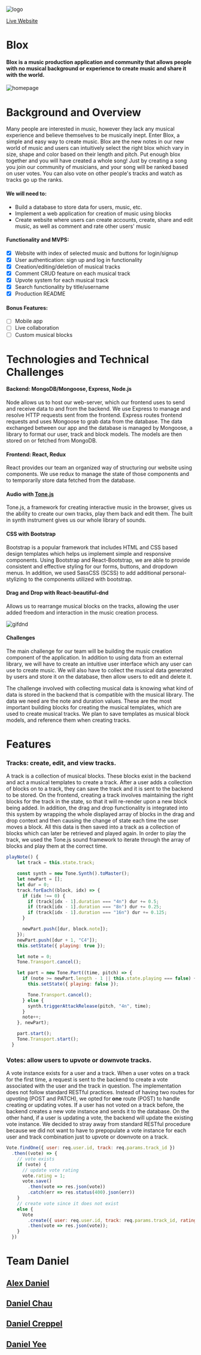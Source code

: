 ![logo](https://raw.githubusercontent.com/danjamesyee/MERNblocks/master/logoblox.gif)

[Live Website](https://morning-plains-24273.herokuapp.com/#/)

# Blox

#### Blox is a music production application and community that allows people with no musical background or experience to create music and share it with the world.

![homepage](https://raw.githubusercontent.com/danjamesyee/MERNblocks/master/homepage.png)

# Background and Overview

Many people are interested in music, however they lack any musical experience and believe themselves to be musically inept. Enter Blox, a simple and easy way to create music. Blox are the new notes in our new world of music and users can intuitively select the right blox which vary in size, shape and color based on their length and pitch. Put enough blox together and you will have created a whole song! Just by creating a song you join our community of musicians, and your song will be ranked based on user votes. You can also vote on other people's tracks and watch as tracks go up the ranks. 

#### We will need to:

- Build a database to store data for users, music, etc.
- Implement a web application for creation of music using blocks
- Create website where users can create accounts, create, share and edit music, as well as comment and rate other users' music

#### Functionality and MVPS:

- [x] Website with index of selected music and buttons for login/signup
- [x] User authentication: sign up and log in functionality
- [x] Creation/editing/deletion of musical tracks
- [x] Comment CRUD feature on each musical track
- [x] Upvote system for each musical track
- [x] Search functionality by title/username
- [x] Production README

#### Bonus Features:

- [ ] Mobile app
- [ ] Live collaboration
- [ ] Custom musical blocks

# Technologies and Technical Challenges

#### Backend: MongoDB/Mongoose, Express, Node.js

Node allows us to host our web-server, which our frontend uses to send and receive data to and from the backend. We use Express to manage and resolve HTTP requests sent from the frontend. Express routes frontend requests and uses Mongoose to grab data from the database. The data exchanged between our app and the database is managed by Mongoose, a library to format our user, track and block models. The models are then stored on or fetched from MongoDB.

#### Frontend: React, Redux

React provides our team an organized way of structuring our website using components. We use redux to manage the state of those components and to temporarily store data fetched from the database.

#### Audio with [Tone.js](https://tonejs.github.io/)

Tone.js, a framework for creating interactive music in the browser, gives us the ability to create our own tracks, play them back and edit them. The built in synth instrument gives us our whole library of sounds.

#### CSS with Bootstrap

Bootstrap is a popular framework that includes HTML and CSS based design templates which helps us implement simple and responsive components. Using Bootstrap and React-Bootstrap, we are able to provide consistent and effective styling for our forms, buttons, and dropdown menus. In addition, we used SassCSS (SCSS) to add additional personal-stylizing to the components utilized with bootstrap.

#### Drag and Drop with React-beautiful-dnd

Allows us to rearrange musical blocks on the tracks, allowing the user added freedom and interaction in the music creation process.


![gifdnd](https://raw.githubusercontent.com/danjamesyee/MERNblocks/master/dragndrop.gif)

#### Challenges

The main challenge for our team will be building the music creation component of the application. In addition to using data from an external library, we will have to create an intuitive user interface which any user can use to create music. We will also have to collect the musical data generated by users and store it on the database, then allow users to edit and delete it.

The challenge involved with collecting musical data is knowing what kind of data is stored in the backend that is compatible with the musical library. The data we need are the note and duration values. These are the most important building blocks for creating the musical templates, which are used to create musical tracks. We plan to save templates as musical block models, and reference them when creating tracks.

# Features

### Tracks: create, edit, and view tracks.

A track is a collection of musical blocks. These blocks exist in the backend and act a musical templates to create a track. After a user adds a collection of blocks on to a track, they can save the track and it is sent to the backend to be stored. On the frontend, creating a track involves maintaining the right blocks for the track in the state, so that it will re-render upon a new block being added. In addition, the drag and drop functionality is integrated into this system by wrapping the whole displayed array of blocks in the drag and drop context and then causing the change of state each time the user moves a block. All this data is then saved into a track as a collection of blocks which can later be retrieved and played again. In order to play the track, we used the Tone.js sound framework to iterate through the array of blocks and play them at the correct time. 

```Javascript
playNote() {
    let track = this.state.track;

    const synth = new Tone.Synth().toMaster();
    let newPart = [];
    let dur = 0;
    track.forEach((block, idx) => {
      if (idx !== 0) {
        if (track[idx - 1].duration === "4n") dur += 0.5;
        if (track[idx - 1].duration === "8n") dur += 0.25;
        if (track[idx - 1].duration === "16n") dur += 0.125;
      }

      newPart.push([dur, block.note]);
    });
    newPart.push([dur + 1, "C4"]);
    this.setState({ playing: true });

    let note = 0;
    Tone.Transport.cancel();

    let part = new Tone.Part((time, pitch) => {
      if (note >= newPart.length - 1 || this.state.playing === false) {
        this.setState({ playing: false });

        Tone.Transport.cancel();
      } else {
        synth.triggerAttackRelease(pitch, "4n", time);
      }
      note++;
    }, newPart);

    part.start();
    Tone.Transport.start();
  }

```



<!-- !YEE -->

### Votes: allow users to upvote or downvote tracks.

A vote instance exists for a user and a track. When a user votes on a track for the first time, a request is sent to the backend to create a vote associated with the user and the track in question. The implementation does not follow standard RESTful practices. Instead of having two routes for upvoting (POST and PATCH), we opted for **one** route (POST) to handle creating or updating votes. If a user has not voted on a track before, the backend creates a new vote instance and sends it to the database. On the other hand, if a user is updating a vote, the backend will update the existing vote instance. We decided to stray away from standard RESTful procedure because we did not want to have to prepopulate a vote instance for each user and track combination just to upvote or downvote on a track.

```Javascript
Vote.findOne({ user: req.user.id, track: req.params.track_id })
  .then((vote) => {
    // vote exists
    if (vote) {
      // update vote rating
      vote.rating = 1;
      vote.save()
        .then(vote => res.json(vote))
        .catch(err => res.status(400).json(err))
    }
    // create vote since it does not exist
    else {
      Vote
        .create({ user: req.user.id, track: req.params.track_id, rating: 1})
        .then(vote => res.json(vote));
    }
  })
```

# Team Daniel

## [Alex Daniel](https://github.com/alexbpbdroid)

## [Daniel Chau](https://github.com/danchau88)

## [Daniel Creppel](https://github.com/dancreppel)

## [Daniel Yee](https://github.com/danjamesyee)
